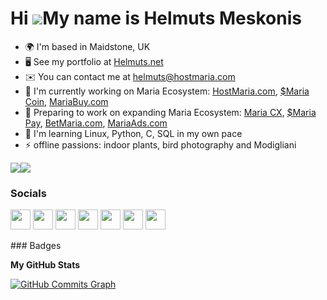 Hi ![](https://user-images.githubusercontent.com/18350557/176309783-0785949b-9127-417c-8b55-ab5a4333674e.gif)My name is Helmuts Meskonis
========================================================================================================================================

* 🌍  I'm based in Maidstone, UK
* 🖥️  See my portfolio at [Helmuts.net](https://www.helmuts.net)
* ✉️  You can contact me at [helmuts@hostmaria.com](mailto:helmuts@hostmaria.com)
* 🚀  I'm currently working on Maria Ecosystem: [HostMaria.com](https://www.hostmaria.com), [$Maria Coin](https://www.mariacoin.com), [MariaBuy.com](https://www.mariabuy.com)
* 🚀  Preparing to work on expanding Maria Ecosystem: [Maria CX](https://www.mariacx.com), [$Maria Pay](https://www.mariapay.com), [BetMaria.com](https://www.betmaria.com), [MariaAds.com](https://www.mariaads.com)
* 🧠  I'm learning Linux, Python, C, SQL in my own pace
* ⚡  offline passions: indoor plants, bird photography and Modigliani

<a href="https://www.github.com/helmuc" target="_blank" rel="noreferrer"><img
src="https://img.shields.io/github/followers/helmuc?logo=github&style=for-the-badge&color=0891b2&labelColor=1c1917" /></a><a href="https://www.twitter.com/helmutsmeskonis" target="_blank" rel="noreferrer"><img
src="https://img.shields.io/twitter/follow/helmutsmeskonis?logo=twitter&style=for-the-badge&color=0891b2&labelColor=1c1917"
/></a>

### Socials

<p align="left"> <a href="https://www.codepen.io/hostmaria" target="_blank" rel="noreferrer"><img src="https://raw.githubusercontent.com/danielcranney/readme-generator/main/public/icons/socials/codepen.svg" width="32" height="32" /></a> <a href="https://discord.com/users/Helmuts#0292" target="_blank" rel="noreferrer"><img src="https://raw.githubusercontent.com/danielcranney/readme-generator/main/public/icons/socials/discord.svg" width="32" height="32" /></a> <a href="https://www.facebook.com/helmutsmeskonis" target="_blank" rel="noreferrer"><img src="https://raw.githubusercontent.com/danielcranney/readme-generator/main/public/icons/socials/facebook.svg" width="32" height="32" /></a> <a href="https://www.github.com/helmuc" target="_blank" rel="noreferrer"><img src="https://raw.githubusercontent.com/danielcranney/readme-generator/main/public/icons/socials/github.svg" width="32" height="32" /></a> <a href="https://www.linkedin.com/in/helmuts.meskonis" target="_blank" rel="noreferrer"><img src="https://raw.githubusercontent.com/danielcranney/readme-generator/main/public/icons/socials/linkedin.svg" width="32" height="32" /></a> <a href="https://www.stackoverflow.com/users/4403448/helmuts" target="_blank" rel="noreferrer"><img src="https://raw.githubusercontent.com/danielcranney/readme-generator/main/public/icons/socials/stackoverflow.svg" width="32" height="32" /></a> <a href="https://www.twitter.com/helmutsmeskonis" target="_blank" rel="noreferrer"><img src="https://raw.githubusercontent.com/danielcranney/readme-generator/main/public/icons/socials/twitter.svg" width="32" height="32" /></a></p>
### Badges

<b>My GitHub Stats</b>

<a href="http://www.github.com/helmuc"><img src="https://github-readme-activity-graph.cyclic.app/graph?username=helmuc&bg_color=1c1917&color=ffffff&line=0891b2&point=ffffff&area_color=1c1917&area=true&hide_border=true&custom_title=GitHub%20Commits%20Graph" alt="GitHub Commits Graph" /></a>
